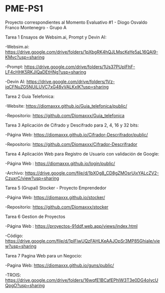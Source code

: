 # PME-PS1

Proyecto correspondientes al Momento Evaluativo #1 - Diogo Osvaldo Franco Montenegro - Grupo A

Tarea 1 Ensayos de Websim.ai, Prompt y Devin AI:

-Websim.ai: https://drive.google.com/drive/folders/1pXbgRK4hQJLMscKeYe5aL16QAl9-KMvc?usp=sharing

-Prompt: https://drive.google.com/drive/folders/1Us37PUplFhF-LF4cHHK5RKJIQaDEtHNg?usp=sharing

-Devin AI: https://drive.google.com/drive/folders/1Vz-iqCFNuZG5NUiLUVC7xG48vVALKxlK?usp=sharing

Tarea 2 Guia Telefonica:

-Website: https://diomaxxx.github.io/Guia_telefonica/public/

-Repositorio: https://github.com/Diomaxxx/Guia_telefonica

Tarea 3 Aplicación de Cifrado y Descifrado para 2, 4, 16 y 32 bits:

-Página Web: https://diomaxxx.github.io/Cifrador-Descrifrador/public/

-Repositorio: https://github.com/Diomaxxx/Cifrador-Descrifrador

Tarea 4 Aplicación Web para Registro de Usuario con validación de Google:

-Página Web : https://diomaxxx.github.io/login/public/

-Archivo: https://drive.google.com/file/d/1bXOg8_CD8gZMOsrUjxYALcZV2-CzuxrC/view?usp=sharing

Tarea 5 (Grupal) Stocker - Proyecto Emprendedor

-Página Web: https://diomaxxx.github.io/stocker/

-Repositorio: https://github.com/Diomaxxx/stocker

Tarea 6 Gestion de Proyectos

-Página Web : https://proyectos-91ddf.web.app/views/index.html

-Código: https://drive.google.com/file/d/1plFiwUQzFAHLKeAAJOpSr3MP85GhiaIe/view?usp=sharing

Tarea 7 Pagina Web para un Negocio:

-Pagina Web: https://diomaxxx.github.io/guns/public/

-TROIS: https://drive.google.com/drive/folders/16wqfE1BCafEPhlW3T3e0DG4oIycUQpgO?usp=sharing
